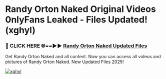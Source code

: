 # Randy Orton Naked Original Videos 0nlyFans Leaked - Files Updated! (xghyl)

<h3>🔴 CLICK HERE 🌐==►► <a href="https://tinyurl.com/yckcrads" rel="nofollow">Randy Orton Naked Updated Files</a></h3>

Get Randy Orton Naked and all content. Now you can access all videos and pictures of Randy Orton Naked. New Updated Files 2025!

[![xghyl](https://i.imgur.com/hpKpOFt.gif)](https://tinyurl.com/yckcrads)

